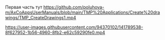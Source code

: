 Первая часть тут
https://github.com/poluhova-m/AxCoAppsUserManuals/blob/main/TMP%20Applications/Create%20drawings/TMP_CreateDrawings1.mp4

https://user-images.githubusercontent.com/94370102/141789538-8f627952-1b56-4960-8fb2-e62c59290fe0.mp4

